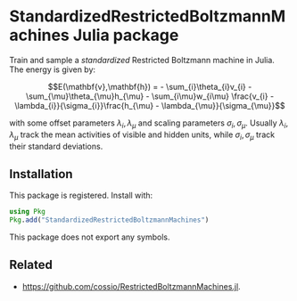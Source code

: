 # StandardizedRestrictedBoltzmannMachines Julia package

Train and sample a *standardized* Restricted Boltzmann machine in Julia. The energy is given by:

$$E(\mathbf{v},\mathbf{h}) = - \sum_{i}\theta_{i}v_{i} - \sum_{\mu}\theta_{\mu}h_{\mu} - \sum_{i\mu}w_{i\mu} \frac{v_{i} - \lambda_{i}}{\sigma_{i}}\frac{h_{\mu} - \lambda_{\mu}}{\sigma_{\mu}}$$

with some offset parameters $\lambda_i,\lambda_\mu$ and scaling parameters $\sigma_i,\sigma_\mu$. Usually $\lambda_i,\lambda_\mu$ track the mean activities of visible and hidden units, while $\sigma_i,\sigma_\mu$ track their standard deviations.

## Installation

This package is registered. Install with:

```julia
using Pkg
Pkg.add("StandardizedRestrictedBoltzmannMachines")
```

This package does not export any symbols.

## Related

* https://github.com/cossio/RestrictedBoltzmannMachines.jl.